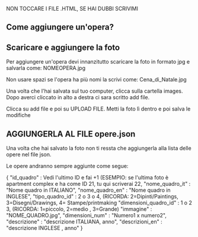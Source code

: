 NON TOCCARE I FILE .HTML, SE HAI DUBBI SCRIVIMI
## Come aggiungere un'opera?
## Scaricare e aggiungere la foto
Per aggiungere un'opera devi innanzitutto scaricare la foto in formato jpg e salvarla come: NOMEOPERA.jpg 

Non usare spazi se l'opera ha più nomi la scrivi come: Cena_di_Natale.jpg

Una volta che l'hai salvata sul tuo computer, clicca sulla cartella images. Dopo averci cliccato in alto a destra ci sara scritto add file.

Clicca su add file e poi su UPLOAD FILE. Metti la foto lì dentro e poi salva le modifiche

## AGGIUNGERLA AL FILE opere.json

Una volta che hai salvato la foto non ti ressta che aggiungerla alla lista delle opere nel file json.

Le opere andranno sempre aggiunte come segue:

{
		"id_quadro" : Vedi l'ultimo ID e fai +1 (ESEMPIO: se l'ultima foto è apartment complex e ha come ID 21,  tu qui scriverai 22,
		"nome_quadro_it" : "Nome quadro in ITALIANO",
		"nome_quadro_en" : "Nome quadro in INGLESE",
		"tipo_quadro_id" : 2 o 3 o 4, (RICORDA: 2=Dipinti/Paintings, 3=Disegni/Drawings, 4= Stampe/printmaking
		"dimensioni_quadro_id" : 1 o 2 3, (RICORDA: 1=piccolo, 2=medio , 3=Grande)
		"immagine" : "NOME_QUADRO.jpg",
		"dimensioni_num" : "Numero1 x numero2",
		"descrizione" : "descrizione ITALIANA, anno",
		"descrizioni_en" : "descrizione INGLESE , anno"
	}

